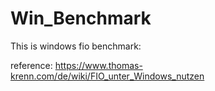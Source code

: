 # Win_Benchmark


This is windows fio benchmark:

reference: https://www.thomas-krenn.com/de/wiki/FIO_unter_Windows_nutzen
